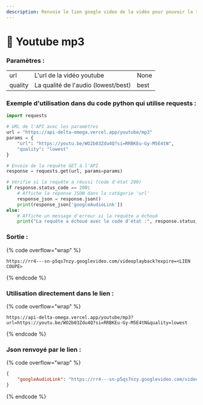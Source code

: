 ```yaml
---
description: Renvoie le lien google video de la vidéo pour pouvoir la télécharger en mp3
---
```


# 🎵 Youtube mp3



### Paramètres :&#x20;



|         |                                     |      |
| ------- | ----------------------------------- | ---- |
| url     | L'url de la vidéo youtube           | None |
| quality | La qualité de l'audio (lowest/best) | best |

### Exemple d'utilisation dans du code python qui utilise requests :

```python
import requests

# URL de l'API avec les paramètres
url = "https://api-delta-omega.vercel.app/youtube/mp3"
params = {
    "url": "https://youtu.be/WO2b03Zdu4Q?si=RRBKEu-Gy-M5E4tN",
    "quality": "lowest"
}

# Envoie de la requête GET à l'API
response = requests.get(url, params=params)

# Vérifie si la requête a réussi (code d'état 200)
if response.status_code == 200:
    # Affiche la réponse JSON dans la catégorie 'url'
    response_json = response.json()
    print(response_json['googleAudioLink'])
else:
    # Affiche un message d'erreur si la requête a échoué
    print("La requête a échoué avec le code d'état :", response.status_code)
```

### Sortie :

{% code overflow="wrap" %}
```
https://rr4---sn-p5qs7nzy.googlevideo.com/videoplayback?expire=<LIEN COUPÉ>
```
{% endcode %}

### Utilisation directement dans le lien :

{% code overflow="wrap" %}
```
https://api-delta-omega.vercel.app/youtube/mp3?url=https://youtu.be/WO2b03Zdu4Q?si=RRBKEu-Gy-M5E4tN&quality=lowest
```
{% endcode %}

### Json renvoyé par le lien :

{% code overflow="wrap" %}
```json
{
    "googleAudioLink": "https://rr4---sn-p5qs7nzy.googlevideo.com/videoplayback?expire=<LIEN COUPÉ>"
}
```
{% endcode %}
